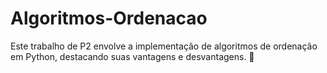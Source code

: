 # Algoritmos-Ordenacao
Este trabalho de P2 envolve a implementação de algoritmos de ordenação em Python, destacando suas vantagens e desvantagens. 🚀
